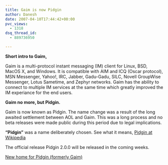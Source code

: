 ```yaml
---
title: Gaim is now Pidgin
author: Danesh
date: 2007-04-10T17:44:42+00:00
pvc_views:
  - 1318
dsq_thread_id:
  - 889736950

---
```

**Short intro to Gaim,**

Gaim is a multi-protocol instant messaging (IM) client for Linux, BSD, MacOS X, and Windows. It is compatible with AIM and ICQ (Oscar protocol), MSN Messenger, Yahoo!, IRC, Jabber, Gadu-Gadu, SILC, Novell GroupWise Messenger, Lotus Sametime, and Zephyr networks. Gaim has the ability to connect to multiple IM services at the same time which greatly improved the IM experiance for the end users.

**Gaim no more, but Pidgin.**

Gaim is now known as Pidgin. The name change was a result of the long awaited settlement between AOL and Gaim. This was a long process and no beta releases were made public during this period due to legal implications.

**&#8220;Pidgin&#8221;** was a name deliberately chosen. See what it means, [Pidgin at Wikipedia][1]

The official release Pidgin 2.0.0 will be released in the coming weeks.

[New home for Pidgin (formerly Gaim)][2]

 [1]: http://en.wikipedia.org/wiki/Pidgin
 [2]: http://pidgin.im/